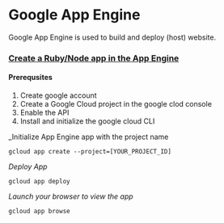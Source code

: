 # Google App Engine

Google App Engine is used to build and deploy (host) website.

### [Create a Ruby/Node app in the App Engine](https://cloud.google.com/appengine/docs/standard/ruby/create-app)

#### Prerequsites

1. Create google account
2. Create a Google Cloud project in the google clod console
3. Enable the API
4. Install and initialize the google cloud CLI

_Initialize App Engine app with the project name

```
gcloud app create --project=[YOUR_PROJECT_ID]
```
_Deploy App_

```
gcloud app deploy
```
_Launch your browser to view the app_
```
gcloud app browse
```